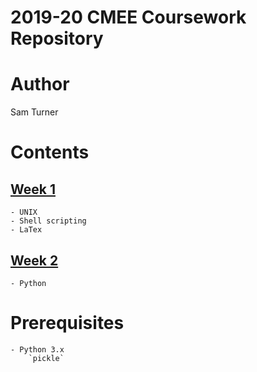 # **2019-20 CMEE Coursework Repository**
# Author
Sam Turner
# Contents
## [Week 1](https://github.com/SamT123/CMEECoursework/tree/master/Week1)
	- UNIX
	- Shell scripting
	- LaTex

## [Week 2](https://github.com/SamT123/CMEECoursework/tree/master/Week2)
	- Python

# Prerequisites
	- Python 3.x
		`pickle`
 

